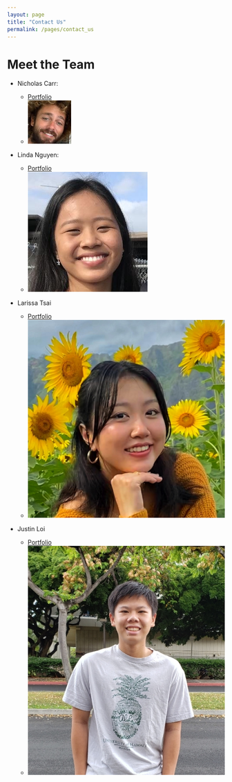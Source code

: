 ```yaml
---
layout: page
title: "Contact Us"
permalink: /pages/contact_us
---
```


# Meet the Team

* Nicholas Carr: 
    * [Portfolio](https://nicholasbcarr.github.io/)
    * <img src="../public/images/members/nick.jpg">
    
* Linda Nguyen:
    * [Portfolio](https://lindanguyen25.github.io/)
    * <img src="../public/images/members/linda.jpeg">

* Larissa Tsai
    * [Portfolio](https://larissa-tsai.github.io/)
  * <img src="../public/images/members/larissa.jpeg">
* Justin Loi
    * [Portfolio](https://justin-loi.github.io/)
  * <img src="../public/images/members/justin.jpeg">